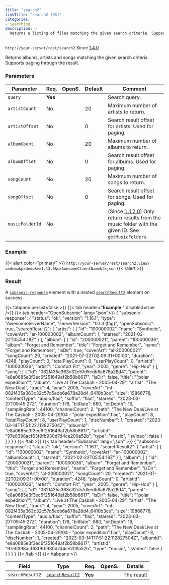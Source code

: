 ```yaml
---
title: "search2"
linkTitle: "search2 [OS]"
categories:
- Searching
description: >
  Returns a listing of files matching the given search criteria. Supports paging through the result.
---
```


`http://your-server/rest/search2` Since [1.4.0](../../subsonic-versions)

Returns albums, artists and songs matching the given search criteria. Supports paging through the result.

### Parameters

| Parameter | Req. | OpenS. | Default | Comment |
| --- | --- | --- | --- | --- |
| `query` | **Yes** |   |  | Search query. |
| `artistCount` | No  || 20  | Maximum number of artists to return. |
| `artistOffset` | No  | |0   | Search result offset for artists. Used for paging. |
| `albumCount` | No  | |20  | Maximum number of albums to return. |
| `albumOffset` | No  || 0   | Search result offset for albums. Used for paging. |
| `songCount` | No  || 20  | Maximum number of songs to return. |
| `songOffset` | No  || 0   | Search result offset for songs. Used for paging. |
| `musicFolderId` | No  | |    | (Since [1.12.0](../../subsonic-versions)) Only return results from the music folder with the given ID. See `getMusicFolders`. |

### Example

{{< alert color="primary" >}} `http://your-server/rest/search2.view?u=demo&p=demo&v=1.13.0&c=AwesomeClientName&f=json` {{< /alert >}}

### Result

A [`subsonic-response`](../../responses/subsonic-response) element with a nested [`searchResult2`](../../responses/searchresult2) element on success.

{{< tabpane persist=false >}}
{{< tab header="**Example**:" disabled=true />}}
{{< tab header="OpenSubsonic" lang="json">}}
{
  "subsonic-response": {
    "status": "ok",
    "version": "1.16.1",
    "type": "AwesomeServerName",
    "serverVersion": "0.1.3 (tag)",
    "openSubsonic": true,
    "searchResult2": {
      "artist": [
        {
          "id": "100000002",
          "name": "Synthetic",
          "coverArt": "ar-100000002",
          "albumCount": 1,
          "starred": "2021-02-22T05:54:18Z"
        }
      ],
      "album": [
        {
          "id": "200000021",
          "parent": "100000036",
          "album": "Forget and Remember",
          "title": "Forget and Remember",
          "name": "Forget and Remember",
          "isDir": true,
          "coverArt": "al-200000021",
          "songCount": 20,
          "created": "2021-07-22T02:09:31+00:00",
          "duration": 4248,
          "playCount": 0,
          "totalPlayCount": 0,
          "userPlayCount": 0,
          "artistId": "100000036",
          "artist": "Comfort Fit",
          "year": 2005,
          "genre": "Hip-Hop"
        }
      ],
      "song": [
        {
          "id": "082f435a363c32c57d5edb6a678a28d4",
          "parent": "e8a0685e3f3ec6f251649af2b58b8617",
          "isDir": false,
          "title": "\"polar expedition\"",
          "album": "Live at The Casbah - 2005-04-29",
          "artist": "The New Deal",
          "track": 4,
          "year": 2005,
          "coverArt": "mf-082f435a363c32c57d5edb6a678a28d4_6410b3ce",
          "size": 19866778,
          "contentType": "audio/flac",
          "suffix": "flac",
          "starred": "2023-03-27T09:45:27Z",
          "duration": 178,
          "bitRate": 880,
          "bitDepth": 16,
          "samplingRate": 44100,
          "channelCount": 2,
          "path": "The New Deal/Live at The Casbah - 2005-04-29/04 - \"polar expedition\".flac",
          "playCount": 8,
          "totalPlayCount": 8,
          "userPlayCount": 1,
          "discNumber": 1,
          "created": "2023-03-14T17:51:22.112827504Z",
          "albumId": "e8a0685e3f3ec6f251649af2b58b8617",
          "artistId": "97e0398acf63f9fb930d7d4ce209a52b",
          "type": "music",
          "isVideo": false
        }
      ]
    }
  }
}
{{< /tab >}}
{{< tab header="Subsonic" lang="json" >}}
{
  "subsonic-response": {
    "status": "ok",
    "version": "1.16.1",
    "searchResult2": {
      "artist": [
        {
          "id": "100000002",
          "name": "Synthetic",
          "coverArt": "ar-100000002",
          "albumCount": 1,
          "starred": "2021-02-22T05:54:18Z"
        }
      ],
      "album": [
        {
          "id": "200000021",
          "parent": "100000036",
          "album": "Forget and Remember",
          "title": "Forget and Remember",
          "name": "Forget and Remember",
          "isDir": true,
          "coverArt": "al-200000021",
          "songCount": 20,
          "created": "2021-07-22T02:09:31+00:00",
          "duration": 4248,
          "playCount": 0,
          "artistId": "100000036",
          "artist": "Comfort Fit",
          "year": 2005,
          "genre": "Hip-Hop"
        }
      ],
      "song": [
        {
          "id": "082f435a363c32c57d5edb6a678a28d4",
          "parent": "e8a0685e3f3ec6f251649af2b58b8617",
          "isDir": false,
          "title": "\"polar expedition\"",
          "album": "Live at The Casbah - 2005-04-29",
          "artist": "The New Deal",
          "track": 4,
          "year": 2005,
          "coverArt": "mf-082f435a363c32c57d5edb6a678a28d4_6410b3ce",
          "size": 19866778,
          "contentType": "audio/flac",
          "suffix": "flac",
          "starred": "2023-03-27T09:45:27Z",
          "duration": 178,
          "bitRate": 880,
          "bitDepth": 16,
          "samplingRate": 44100,
          "channelCount": 2,
          "path": "The New Deal/Live at The Casbah - 2005-04-29/04 - \"polar expedition\".flac",
          "playCount": 8,
          "discNumber": 1,
          "created": "2023-03-14T17:51:22.112827504Z",
          "albumId": "e8a0685e3f3ec6f251649af2b58b8617",
          "artistId": "97e0398acf63f9fb930d7d4ce209a52b",
          "type": "music",
          "isVideo": false
        }
      ]
    }
  }
}
{{< /tab >}}
{{< /tabpane >}}

| Field |  Type | Req. | OpenS. | Details |
| --- | --- | --- | --- | --- |
| `searchResult2` | [`searchResult2`](../../responses/searchresult2) | **Yes** |     | The result |
